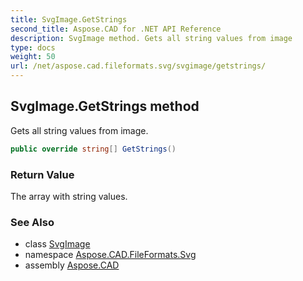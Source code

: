 ```yaml
---
title: SvgImage.GetStrings
second_title: Aspose.CAD for .NET API Reference
description: SvgImage method. Gets all string values from image
type: docs
weight: 50
url: /net/aspose.cad.fileformats.svg/svgimage/getstrings/
---
```

## SvgImage.GetStrings method

Gets all string values from image.

```csharp
public override string[] GetStrings()
```

### Return Value

The array with string values.

### See Also

* class [SvgImage](../)
* namespace [Aspose.CAD.FileFormats.Svg](../../svgimage/)
* assembly [Aspose.CAD](../../../)


